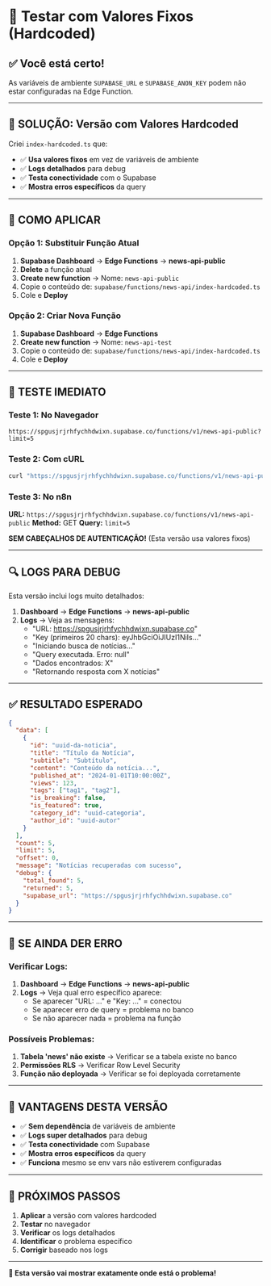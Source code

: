 # 🔧 Testar com Valores Fixos (Hardcoded)

## ✅ Você está certo! 

As variáveis de ambiente `SUPABASE_URL` e `SUPABASE_ANON_KEY` podem não estar configuradas na Edge Function.

---

## 🚀 SOLUÇÃO: Versão com Valores Hardcoded

Criei `index-hardcoded.ts` que:
- ✅ **Usa valores fixos** em vez de variáveis de ambiente
- ✅ **Logs detalhados** para debug
- ✅ **Testa conectividade** com o Supabase
- ✅ **Mostra erros específicos** da query

---

## 🔧 COMO APLICAR

### Opção 1: Substituir Função Atual

1. **Supabase Dashboard** → **Edge Functions** → **news-api-public**
2. **Delete** a função atual
3. **Create new function** → Nome: `news-api-public`
4. Copie o conteúdo de: `supabase/functions/news-api/index-hardcoded.ts`
5. Cole e **Deploy**

### Opção 2: Criar Nova Função

1. **Supabase Dashboard** → **Edge Functions**
2. **Create new function** → Nome: `news-api-test`
3. Copie o conteúdo de: `supabase/functions/news-api/index-hardcoded.ts`
4. Cole e **Deploy**

---

## 🧪 TESTE IMEDIATO

### Teste 1: No Navegador
```
https://spgusjrjrhfychhdwixn.supabase.co/functions/v1/news-api-public?limit=5
```

### Teste 2: Com cURL
```bash
curl "https://spgusjrjrhfychhdwixn.supabase.co/functions/v1/news-api-public?limit=5"
```

### Teste 3: No n8n
**URL:** `https://spgusjrjrhfychhdwixn.supabase.co/functions/v1/news-api-public`
**Method:** GET
**Query:** `limit=5`

**SEM CABEÇALHOS DE AUTENTICAÇÃO!** (Esta versão usa valores fixos)

---

## 🔍 LOGS PARA DEBUG

Esta versão inclui logs muito detalhados:

1. **Dashboard** → **Edge Functions** → **news-api-public**
2. **Logs** → Veja as mensagens:
   - "URL: https://spgusjrjrhfychhdwixn.supabase.co"
   - "Key (primeiros 20 chars): eyJhbGciOiJIUzI1NiIs..."
   - "Iniciando busca de notícias..."
   - "Query executada. Erro: null"
   - "Dados encontrados: X"
   - "Retornando resposta com X notícias"

---

## ✅ RESULTADO ESPERADO

```json
{
  "data": [
    {
      "id": "uuid-da-noticia",
      "title": "Título da Notícia",
      "subtitle": "Subtítulo",
      "content": "Conteúdo da notícia...",
      "published_at": "2024-01-01T10:00:00Z",
      "views": 123,
      "tags": ["tag1", "tag2"],
      "is_breaking": false,
      "is_featured": true,
      "category_id": "uuid-categoria",
      "author_id": "uuid-autor"
    }
  ],
  "count": 5,
  "limit": 5,
  "offset": 0,
  "message": "Notícias recuperadas com sucesso",
  "debug": {
    "total_found": 5,
    "returned": 5,
    "supabase_url": "https://spgusjrjrhfychhdwixn.supabase.co"
  }
}
```

---

## 🔧 SE AINDA DER ERRO

### Verificar Logs:
1. **Dashboard** → **Edge Functions** → **news-api-public**
2. **Logs** → Veja qual erro específico aparece:
   - Se aparecer "URL: ..." e "Key: ..." = conectou
   - Se aparecer erro de query = problema no banco
   - Se não aparecer nada = problema na função

### Possíveis Problemas:
1. **Tabela 'news' não existe** → Verificar se a tabela existe no banco
2. **Permissões RLS** → Verificar Row Level Security
3. **Função não deployada** → Verificar se foi deployada corretamente

---

## 🎯 VANTAGENS DESTA VERSÃO

- ✅ **Sem dependência** de variáveis de ambiente
- ✅ **Logs super detalhados** para debug
- ✅ **Testa conectividade** com Supabase
- ✅ **Mostra erros específicos** da query
- ✅ **Funciona** mesmo se env vars não estiverem configuradas

---

## 🚀 PRÓXIMOS PASSOS

1. **Aplicar** a versão com valores hardcoded
2. **Testar** no navegador
3. **Verificar** os logs detalhados
4. **Identificar** o problema específico
5. **Corrigir** baseado nos logs

---

**🔧 Esta versão vai mostrar exatamente onde está o problema!**
